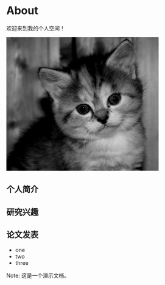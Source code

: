 # About

欢迎来到我的个人空间！

![](images/350.jpg)

## 个人简介

## 研究兴趣

## 论文发表

- one
- two
- three

Note: 这是一个演示文档。
